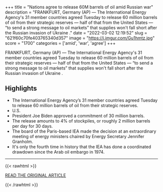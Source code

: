 +++
title = "Nations agree to release 60M barrels of oil amid Russian war"
description = "FRANKFURT, Germany (AP) — The International Energy Agency's 31 member countries agreed Tuesday to release 60 million barrels of oil from their strategic reserves — half of that from the United States — “to send a strong message to oil markets” that supplies won't fall short after the Russian invasion of Ukraine ."
date = "2022-03-02 12:19:52"
slug = "621f60c70fe403765340d357"
image = "https://i.imgur.com/Gu1hmtz.jpg"
score = "1700"
categories = ['amid', 'war', 'agree']
+++

FRANKFURT, Germany (AP) — The International Energy Agency's 31 member countries agreed Tuesday to release 60 million barrels of oil from their strategic reserves — half of that from the United States — “to send a strong message to oil markets” that supplies won't fall short after the Russian invasion of Ukraine .

## Highlights

- The International Energy Agency’s 31 member countries agreed Tuesday to release 60 million barrels of oil from their strategic reserves.
- U.S.
- President Joe Biden approved a commitment of 30 million barrels.
- The release amounts to 4% of stockpiles, or roughly 2 million barrels per day for 30 days.
- The board of the Paris-based IEA made the decision at an extraordinary meeting of energy ministers chaired by Energy Secretary Jennifer Granholm.
- It's only the fourth time in history that the IEA has done a coordinated drawdown since the Arab oil embargo in 1974.

---

{{< rawhtml >}}
  <p class="article-category">
    <a target="_blank" href="https://apnews.com/article/russia-ukraine-business-europe-germany-united-kingdom-925fd21813fa8ca6b622d6b8563e0444">READ THE ORIGINAL ARTICLE</a>
  </p>
{{< /rawhtml >}}
